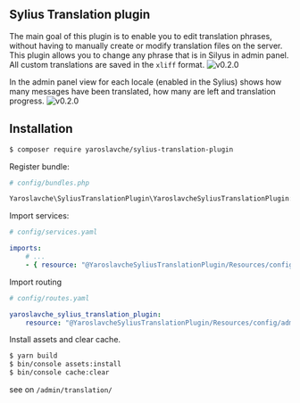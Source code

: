 ## Sylius Translation plugin

The main goal of this plugin is to enable you to edit translation phrases, without having to manually create or modify translation files on the server. This plugin allows you to change any phrase that is in Silyus in admin panel. All custom translations are saved in the `xliff` format.
![v0.2.0](http://i.piccy.info/i9/5d080684d0be2362a42d8928e4641d94/1551832862/178409/1305830/Screenshot_20190306_023556.png)


In the admin panel view for each locale (enabled in the Sylius) shows how many messages have been translated, how many are left and translation progress.
![v0.2.0](http://i.piccy.info/i9/768bda840331adc4a6eb55192259d2e3/1551832837/156671/1305830/Screenshot_20190306_023610.png)

## Installation

```bash
$ composer require yaroslavche/sylius-translation-plugin
```

Register bundle:
```php
# config/bundles.php

Yaroslavche\SyliusTranslationPlugin\YaroslavcheSyliusTranslationPlugin::class => ['all' => true],
```

Import services:
```yaml
# config/services.yaml

imports:
    # ...
    - { resource: "@YaroslavcheSyliusTranslationPlugin/Resources/config/services.yml" }
```

Import routing
```yaml
# config/routes.yaml

yaroslavche_sylius_translation_plugin:
    resource: "@YaroslavcheSyliusTranslationPlugin/Resources/config/admin_routing.yml"
```

Install assets and clear cache.
```bash
$ yarn build
$ bin/console assets:install
$ bin/console cache:clear
```

see on `/admin/translation/`
